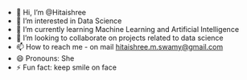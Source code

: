 - 👋 Hi, I’m @Hitaishree
- 👀 I’m interested in Data Science
- 🌱 I’m currently learning Machine Learning and Artificial Intelligence
- 💞️ I’m looking to collaborate on projects related to data science
- 📫 How to reach me - on mail hitaishree.m.swamy@gmail.com
- 😄 Pronouns: She
- ⚡ Fun fact: keep smile on face

<!---
Hitaishree1/Hitaishree1 is a ✨ special ✨ repository because its `README.md` (this file) appears on your GitHub profile.
You can click the Preview link to take a look at your changes.
--->
